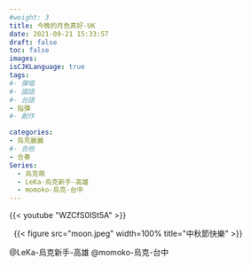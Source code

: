 ```yaml
---
#weight: 3
title: 今晚的月色真好-UK
date: 2021-09-21 15:33:57
draft: false
toc: false
images:
isCJKLanguage: true
tags:
#- 彈唱
#- 國語
#- 台語
- 指彈
#- 創作

categories:
- 烏克麗麗
#- 吉他
- 合奏
Series:
  - 烏克萌
  - LeKa-烏克新手-高雄
  - momoko-烏克-台中
---
```




{{< youtube "WZCfS0ISt5A" >}}

&nbsp;
{{< figure src="moon.jpeg" width=100% title="中秋節快樂" >}}

@LeKa-烏克新手-高雄
@momoko-烏克-台中
